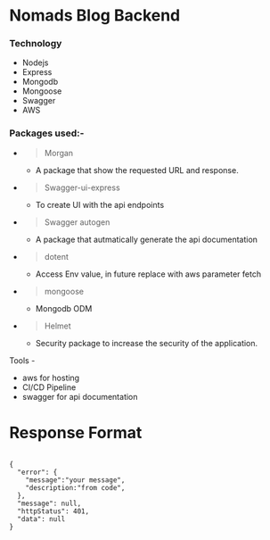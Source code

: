 # Nomads Blog Backend

### Technology
- Nodejs
- Express
- Mongodb
- Mongoose
- Swagger
- AWS


### Packages used:-
- > Morgan  
    - A package that show the requested URL and response.
- > Swagger-ui-express 
    - To create UI with the api endpoints
- > Swagger autogen  
    - A package that autmatically generate the api documentation
- > dotent 
    - Access Env value, in future replace with aws parameter fetch
- > mongoose 
    - Mongodb ODM
- > Helmet
    - Security package to increase the security of the application.

Tools - 
- aws for hosting
- CI/CD Pipeline 
- swagger for api documentation


# Response Format

```

{
  "error": {
    "message":"your message",
    "description:"from code",
  },
  "message": null,
  "httpStatus": 401,
  "data": null
}

```